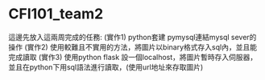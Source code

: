 # CFI101_team2
這邊先放入這兩周完成的任務:
(實作1) python套建 pymysql連結mysql sever的操作
(實作2) 使用較難且不實用的方法，將圖片以binary格式存入sql內，並且能完成讀取
(實作3) 使用python flask 設一個localhost，將圖片暫時存入伺服器，並且在python下用sql語法進行讀取，(使用url地址來存取圖片)
